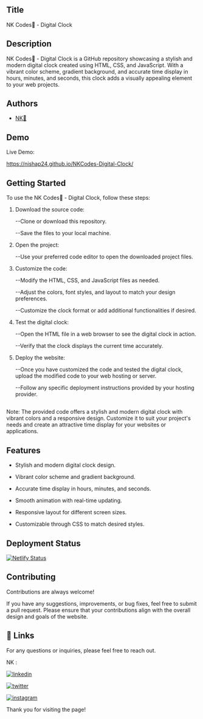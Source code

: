 
## Title

NK Codes💛 - Digital Clock
## Description 

NK Codes💛 - Digital Clock is a GitHub repository showcasing a stylish and modern digital clock created using HTML, CSS, and JavaScript. With a vibrant color scheme, gradient background, and accurate time display in hours, minutes, and seconds, this clock adds a visually appealing element to your web projects.



## Authors

- [NK💛](https://www.github.com/nishap24) 


## Demo

Live Demo:

https://nishap24.github.io/NKCodes-Digital-Clock/   
## Getting Started

To use the NK Codes💛 - Digital Clock, follow these steps:

1. Download the source code:
   
    --Clone or download this repository.
   
    --Save the files to your local machine.

2. Open the project:
   
    --Use your preferred code editor to open the downloaded project files.

3. Customize the code:
   
    --Modify the HTML, CSS, and JavaScript files as needed.
   
    --Adjust the colors, font styles, and layout to match your design preferences.
   
    --Customize the clock format or add additional functionalities if desired.

4. Test the digital clock:
   
    --Open the HTML file in a web browser to see the digital clock in action.
   
    --Verify that the clock displays the current time accurately.

5. Deploy the website:
   
    --Once you have customized the code and tested the digital clock, upload the modified code to your web hosting or server.
   
    --Follow any specific deployment instructions provided by your hosting provider.

## 

Note: The provided code offers a stylish and modern digital clock with vibrant colors and a responsive design. Customize it to suit your project's needs and create an attractive time display for your websites or applications.

## 
## Features

- Stylish and modern digital clock design.

- Vibrant color scheme and gradient background.

- Accurate time display in hours, minutes, and seconds.

- Smooth animation with real-time updating.

- Responsive layout for different screen sizes.

- Customizable through CSS to match desired styles.

## Deployment Status

[![Netlify Status](https://api.netlify.com/api/v1/badges/fdf527fb-e198-4b0f-8f52-dd5106f6c55c/deploy-status)](https://app.netlify.com/sites/kanasu-digital-clock/deploys)

## Contributing

Contributions are always welcome!

If you have any suggestions, improvements, or bug fixes, feel free to submit a pull request. Please ensure that your contributions align with the overall design and goals of the website. 


## 🔗 Links

For any questions or inquiries, please feel free to reach out. 

NK :

[![linkedin](https://img.shields.io/badge/linkedin-0A66C2?style=for-the-badge&logo=linkedin&logoColor=white)](https://www.linkedin.com/in/-nisha-p/)


[![twitter](https://img.shields.io/badge/twitter-1DA1F2?style=for-the-badge&logo=twitter&logoColor=white)](https://twitter.com/nishap24)

[![instagram](https://img.shields.io/badge/instagram-E4405F?style=for-the-badge&logo=instagram&logoColor=white)](https://instagram.com/_nisha_2407_)


Thank you for visiting the page!
